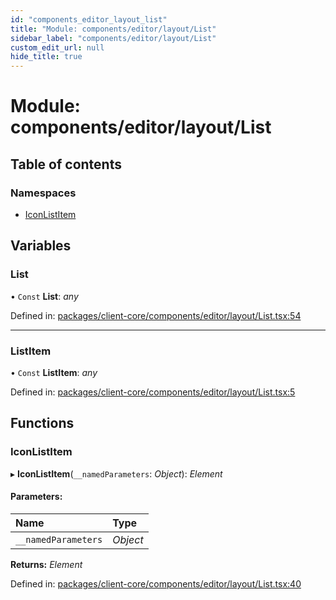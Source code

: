 ```yaml
---
id: "components_editor_layout_list"
title: "Module: components/editor/layout/List"
sidebar_label: "components/editor/layout/List"
custom_edit_url: null
hide_title: true
---
```


# Module: components/editor/layout/List

## Table of contents

### Namespaces

- [IconListItem](components_editor_layout_list.iconlistitem.md)

## Variables

### List

• `Const` **List**: *any*

Defined in: [packages/client-core/components/editor/layout/List.tsx:54](https://github.com/xr3ngine/xr3ngine/blob/66a84a950/packages/client-core/components/editor/layout/List.tsx#L54)

___

### ListItem

• `Const` **ListItem**: *any*

Defined in: [packages/client-core/components/editor/layout/List.tsx:5](https://github.com/xr3ngine/xr3ngine/blob/66a84a950/packages/client-core/components/editor/layout/List.tsx#L5)

## Functions

### IconListItem

▸ **IconListItem**(`__namedParameters`: *Object*): *Element*

#### Parameters:

Name | Type |
:------ | :------ |
`__namedParameters` | *Object* |

**Returns:** *Element*

Defined in: [packages/client-core/components/editor/layout/List.tsx:40](https://github.com/xr3ngine/xr3ngine/blob/66a84a950/packages/client-core/components/editor/layout/List.tsx#L40)
